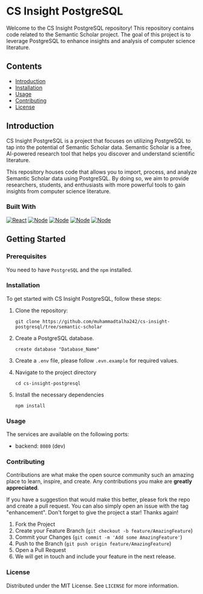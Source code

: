 # CS Insight PostgreSQL

Welcome to the CS Insight PostgreSQL repository! This repository contains code related to the Semantic Scholar project. The goal of this project is to leverage PostgreSQL to enhance insights and analysis of computer science literature.

## Contents

- [Introduction](#introduction)
- [Installation](#installation)
- [Usage](#usage)
- [Contributing](#contributing)
- [License](#license)

## Introduction

CS Insight PostgreSQL is a project that focuses on utilizing PostgreSQL to tap into the potential of Semantic Scholar data. Semantic Scholar is a free, AI-powered research tool that helps you discover and understand scientific literature.

This repository houses code that allows you to import, process, and analyze Semantic Scholar data using PostgreSQL. By doing so, we aim to provide researchers, students, and enthusiasts with more powerful tools to gain insights from computer science literature.

### Built With

[![React][react.js]][react-url]
[![Node][passport]][passport-url]
[![Node][swagger]][swagger-url]
[![Node][express]][express-url]
[![Node][node.js]][node-url]

## Getting Started

### Prerequisites

You need to have `PostgreSQL` and the `npm` installed.

### Installation
To get started with CS Insight PostgreSQL, follow these steps:

1. Clone the repository:
     ```
     git clone https://github.com/muhammadtalha242/cs-insight-postgresql/tree/semantic-scholar
     ```
2. Create a PostgreSQL database.
     ```
     create database "Database_Name"
     ```
3. Create a `.env` file, please follow `.evn.example` for required values.

4. Navigate to the project directory
     ```
     cd cs-insight-postgresql
     ```
5. Install the necessary dependencies 
    ```
    npm install
    ```

### Usage

The services are available on the following ports:

- backend: `8080` (dev)


<!-- CONTRIBUTING -->

### Contributing

Contributions are what make the open source community such an amazing place to learn, inspire, and create. Any contributions you make are **greatly appreciated**.

If you have a suggestion that would make this better, please fork the repo and create a pull request. You can also simply open an issue with the tag "enhancement".
Don't forget to give the project a star! Thanks again!

1. Fork the Project
2. Create your Feature Branch (`git checkout -b feature/AmazingFeature`)
3. Commit your Changes (`git commit -m 'Add some AmazingFeature'`)
4. Push to the Branch (`git push origin feature/AmazingFeature`)
5. Open a Pull Request
6. We will get in touch and include your feature in the next release.


<!-- LICENSE -->

### License

Distributed under the MIT License. See `LICENSE` for more information.


<!-- MARKDOWN LINKS & IMAGES -->
<!-- https://www.markdownguide.org/basic-syntax/#reference-style-links -->

[react.js]: https://img.shields.io/badge/React-20232A?style=for-the-badge&logo=react&logoColor=61DAFB
[react-url]: https://reactjs.org/
[node.js]: https://img.shields.io/badge/Node.js-43853D?style=for-the-badge&logo=node.js&logoColor=white
[node-url]: https://nodejs.org/en/
[passport]: https://img.shields.io/static/v1?style=for-the-badge&message=Passport&color=222222&logo=Passport&logoColor=34E27A&label=
[passport-url]: https://www.passportjs.org/
[swagger]: https://img.shields.io/static/v1?style=for-the-badge&message=Swagger&color=222222&logo=Swagger&logoColor=85EA2D&label=
[swagger-url]: https://swagger.io/
[express]: https://img.shields.io/static/v1?style=for-the-badge&message=Express&color=000000&logo=Express&logoColor=FFFFFF&label=
[express-url]: https://expressjs.com/
